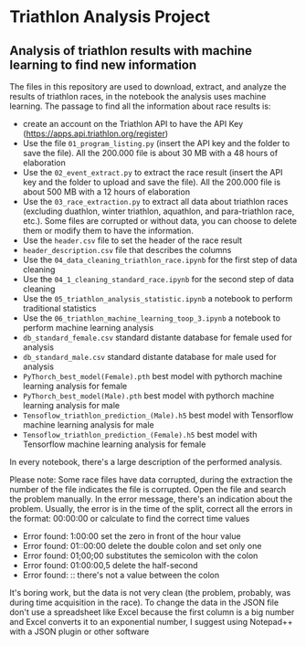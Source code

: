 # Triathlon Analysis Project
## Analysis of triathlon results with machine learning to find new information

The files in this repository are used to download, extract, and analyze the results of triathlon races, in the notebook the analysis uses machine learning. 
The passage to find all the information about race results is:
* create an account on the Triathlon API to have the API Key (https://apps.api.triathlon.org/register)
* Use the file `01_program_listing.py` (insert the API key and the folder to save the file). All the 200.000 file is about 30 MB with a 48 hours of elaboration
* Use the `02_event_extract.py` to extract the race result (insert the API key and the folder to upload and save the file). All the 200.000 file is about 500 MB with a 12 hours of elaboration
* Use the `03_race_extraction.py` to extract all data about triathlon races (excluding duathlon, winter triathlon, aquathlon, and para-triathlon race, etc.). Some files are corrupted or without data, you can choose to delete them or modify them to have the information.
* Use the `header.csv` file to set the header of the race result
* `header_description.csv` file that describes the columns
* Use the `04_data_cleaning_triathlon_race.ipynb` for the first step of data cleaning
* Use the `04_1_cleaning_standard_race.ipynb` for the second step of data cleaning
* Use the `05_triathlon_analysis_statistic.ipynb` a notebook to perform traditional statistics
* Use the `06_triathlon_machine_learning_toop_3.ipynb` a notebook to perform machine learning analysis
* `db_standard_female.csv` standard distante database for female used for analysis
* `db_standard_male.csv` standard distante database for male used for analysis
* `PyThorch_best_model(Female).pth` best model with pythorch machine learning analysis for female
* `PyThorch_best_model(Male).pth` best model with pythorch machine learning analysis for male
* `Tensoflow_triathlon_prediction_(Male).h5` best model with Tensorflow machine learning analysis for male
* `Tensoflow_triathlon_prediction_(Female).h5` best model with Tensorflow machine learning analysis for female

In every notebook, there's a large description of the performed analysis.

Please note:
Some race files have data corrupted, during the extraction the number of the file indicates the file is corrupted. Open the file and search the problem manually. In the error message, there's an indication about the problem.
Usually, the error is in the time of the split, correct all the errors in the format: 00:00:00 or calculate to find the correct time values

* Error found: 1:00:00 set the zero in front of the hour value 
* Error found: 01::00:00 delete the double colon and set only one 
* Error found: 01;00;00 substitutes the semicolon with the colon 
* Error found: 01:00:00,5 delete the half-second 
* Error found: :: there's not a value between the colon 

It's boring work, but the data is not very clean (the problem, probably, was during time acquisition in the race).
To change the data in the JSON file don't use a spreadsheet like Excel because the first column is a big number and Excel converts it to an exponential number, I suggest using Notepad++ with a JSON plugin or other software
